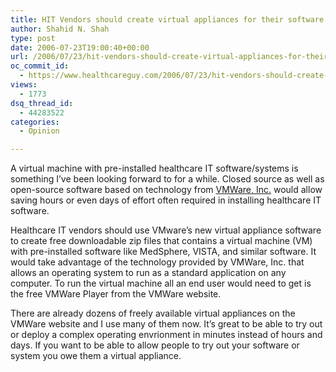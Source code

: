 ```yaml
---
title: HIT Vendors should create virtual appliances for their software
author: Shahid N. Shah
type: post
date: 2006-07-23T19:00:40+00:00
url: /2006/07/23/hit-vendors-should-create-virtual-appliances-for-their-software/
oc_commit_id:
  - https://www.healthcareguy.com/2006/07/23/hit-vendors-should-create-virtual-appliances-for-their-software/1478769044
views:
  - 1773
dsq_thread_id:
  - 44283522
categories:
  - Opinion

---
```

A virtual machine with pre-installed healthcare IT software/systems is something I&#8217;ve been looking forward to for a while. Closed source as well as open-source software based on technology from [VMWare, Inc.][1] would allow saving hours or even days of effort often required in installing healthcare IT software.

Healthcare IT vendors should use VMware&#8217;s new virtual appliance software to create free downloadable zip files that contains a virtual machine (VM) with pre-installed software like MedSphere, VISTA, and similar software. It would take advantage of the technology provided by VMWare, Inc. that allows an operating system to run as a standard application on any computer. To run the virtual machine all an end user would need to get is the free VMWare Player from the VMWare website.

There are already dozens of freely available virtual appliances on the VMWare website and I use many of them now. It&#8217;s great to be able to try out or deploy a complex operating envrionment in minutes instead of hours and days. If you want to be able to allow people to try out your software or system you owe them a virtual appliance.

 [1]: http://www.vmware.com/